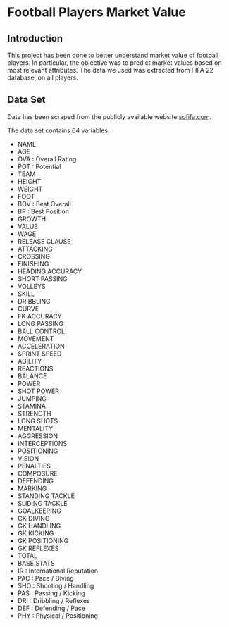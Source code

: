 # Football Players Market Value

## Introduction

This project has been done to better understand market value of football players. In particular, the objective was to predict market values based on
most relevant attributes. The data we used was extracted from FIFA 22 database, on all players.

## Data Set

Data has been scraped from the publicly available website [sofifa.com](https://sofifa.com/).

The data set contains 64 variables:
- NAME 
- AGE 
- OVA : Overall Rating
- POT : Potential
- TEAM 
- HEIGHT 
- WEIGHT 
- FOOT 
- BOV : Best Overall
- BP : Best Position
- GROWTH 
- VALUE 
- WAGE 
- RELEASE CLAUSE 
- ATTACKING 
- CROSSING 
- FINISHING 
- HEADING ACCURACY 
- SHORT PASSING 
- VOLLEYS 
- SKILL 
- DRIBBLING 
- CURVE 
- FK ACCURACY 
- LONG PASSING 
- BALL CONTROL 
- MOVEMENT 
- ACCELERATION 
- SPRINT SPEED 
- AGILITY 
- REACTIONS 
- BALANCE 
- POWER 
- SHOT POWER 
- JUMPING 
- STAMINA 
- STRENGTH 
- LONG SHOTS 
- MENTALITY 
- AGGRESSION 
- INTERCEPTIONS 
- POSITIONING 
- VISION 
- PENALTIES 
- COMPOSURE 
- DEFENDING 
- MARKING 
- STANDING TACKLE 
- SLIDING TACKLE 
- GOALKEEPING 
- GK DIVING 
- GK HANDLING 
- GK KICKING 
- GK POSITIONING 
- GK REFLEXES 
- TOTAL 
- BASE STATS 
- IR : International Reputation
- PAC : Pace / Diving
- SHO : Shooting / Handling
- PAS : Passing / Kicking
- DRI : Dribbling / Reflexes
- DEF : Defending / Pace
- PHY : Physical / Positioning
